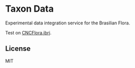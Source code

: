 # Taxon Data

Experimental data integration service for the Brasilian Flora.

Test on [CNCFlora.jbrj](http://cncflora.jbrj.gov.br/floradata).

## License

MIT

